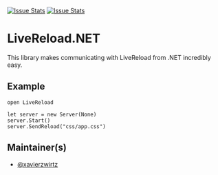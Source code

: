 [![Issue Stats](http://issuestats.com/github/xavierzwirtz/LiveReload.NET/badge/issue)](http://issuestats.com/github/xavierzwirtz/LiveReload.NET)
[![Issue Stats](http://issuestats.com/github/xavierzwirtz/LiveReload.NET/badge/pr)](http://issuestats.com/github/xavierzwirtz/LiveReload.NET)

# LiveReload.NET

This library makes communicating with LiveReload from .NET incredibly easy.

## Example

```f#
open LiveReload

let server = new Server(None)
server.Start()
server.SendReload("css/app.css")
```

## Maintainer(s)

- [@xavierzwirtz](https://github.com/xavierzwirtz)
